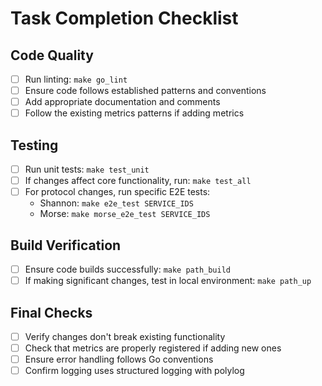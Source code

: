 # Task Completion Checklist

## Code Quality
- [ ] Run linting: `make go_lint`
- [ ] Ensure code follows established patterns and conventions
- [ ] Add appropriate documentation and comments
- [ ] Follow the existing metrics patterns if adding metrics

## Testing
- [ ] Run unit tests: `make test_unit`
- [ ] If changes affect core functionality, run: `make test_all`
- [ ] For protocol changes, run specific E2E tests:
  - Shannon: `make e2e_test SERVICE_IDS`
  - Morse: `make morse_e2e_test SERVICE_IDS`

## Build Verification
- [ ] Ensure code builds successfully: `make path_build`
- [ ] If making significant changes, test in local environment: `make path_up`

## Final Checks
- [ ] Verify changes don't break existing functionality
- [ ] Check that metrics are properly registered if adding new ones
- [ ] Ensure error handling follows Go conventions
- [ ] Confirm logging uses structured logging with polylog